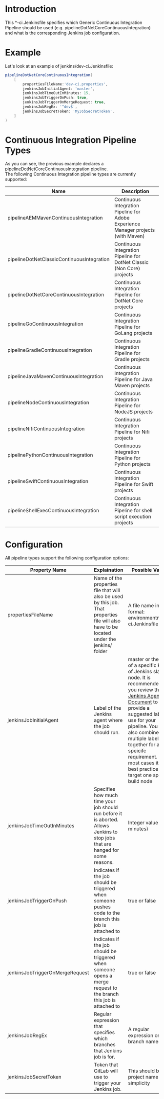 # Introduction
This *-ci.Jenkinsfile specifies which Generic Continuous Integration Pipeline should be used (e.g. pipelineDotNetCoreContinuousIntegration) and what is the corresponding Jenkins job configuration.

# Example
Let's look at an example of jenkins/dev-ci.Jenkinsfile:  

```groovy 
pipelineDotNetCoreContinuousIntegration(  
    [  
        propertiesFileName:'dev-ci.properties',  
        jenkinsJobInitialAgent: 'master',  
        jenkinsJobTimeOutInMinutes: 15,  
        jenkinsJobTriggerOnPush: true,  
        jenkinsJobTriggerOnMergeRequest: true,  
        jenkinsJobRegEx: '^dev$',              
        jenkinsJobSecretToken: 'MyJobSecretToken',  
    ]
)
``` 

# Continuous Integration Pipeline Types

As you can see, the previous example declares a pipelineDotNetCoreContinuousIntegration pipeline.  
The following Continuous Integration pipeline types are currently supported:

| Name | Description |
| ------------- | ------------ |
| pipelineAEMMavenContinuousIntegration | Continuous Integration Pipeline for Adobe Experience Manager projects (with Maven) |
| pipelineDotNetClassicContinuousIntegration | Continuous Integration Pipeline for DotNet Classic (Non Core) projects | 
| pipelineDotNetCoreContinuousIntegration | Continuous Integration Pipeline for DotNet Core projects | 
| pipelineGoContinuousIntegration | Continuous Integration Pipeline for GoLang projects | 
| pipelineGradleContinuousIntegration | Continuous Integration Pipeline for Gradle projects | 
| pipelineJavaMavenContinuousIntegration | Continuous Integration Pipeline for Java Maven projects | 
| pipelineNodeContinuousIntegration | Continuous Integration Pipeline for NodeJS projects |
| pipelineNifiContinuousIntegration | Continuous Integration Pipeline for Nifi projects |
| pipelinePythonContinuousIntegration | Continuous Integration Pipeline for Python projects |
| pipelineSwiftContinuousIntegration | Continuous Integration Pipeline for Swift projects |
| pipelineShellExecContinuousIntegration | Continuous Integration Pipeline for shell script execution projects |

# Configuration 

All pipeline types support the following configuration options:

| Property Name | Explaination | Possible Values |
| ------------- | ------------ | --------------- |
| propertiesFileName | Name of the properties file that will also be used by this job.  That properties file will also have to be located under the jenkins/ folder | A file name in this format: environmentname-ci.Jenkinsfile |
| jenkinsJobInitialAgent | Label of the Jenkins agent where the job should run. | master or the label of a specific kind of Jenkins slave node. It is recommended that you review this [Jenkins Agent Document](http://cpcnissgwp01.americas.manulife.net:23860/display/DG/Jenkins+Nodes) to provide a suggested label to use for your pipeline. You can also combine multiple labels together for a more speicifc requirement. In most cases it is not best practice to target one specific build node |
| jenkinsJobTimeOutInMinutes | Specifies how much time your job should run before it is aborted.  Allows Jenkins to stop jobs that are hanged for some reasons. | Integer value (in minutes) |
| jenkinsJobTriggerOnPush | Indicates if the job should be triggered when someone pushes code to the branch this job is attached to | true or false |
| jenkinsJobTriggerOnMergeRequest | Indicates if the job should be triggered when someone opens a merge request to the branch this job is attached to | true or false |
| jenkinsJobRegEx | Regular expression that specifies which branches that Jenkins job is for. | A regular expression on branch names |
| jenkinsJobSecretToken | Token that GitLab will use to trigger your Jenkins job. | This should be the project name for simplicity |